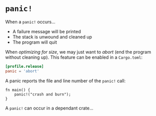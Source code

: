 # `panic!`

When a `panic!` occurs...
- A failure message will be printed
- The stack is unwound and cleaned up
- The program will quit

When _optimizing for size_, we may just want to _abort_ (end the program
without cleaning up). This feature can be enabled in a `Cargo.toml`:

```toml
[profile.release]
panic = 'abort'
```
A panic reports the file and line number of the `panic!` call:

```rust,should_panic,panics
fn main() {
    panic!("crash and burn");
}
```

A `panic!` can occur in a dependant crate...
